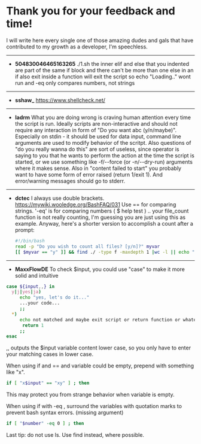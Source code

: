 # Thank you for your feedback and time!
I will write here every single one of those amazing dudes and gals that have contributed to my growth as a developer, I'm speechless. 

---
- **504830046465163265**
  ./1.sh the inner elif and else that you indented are part of the same if block and there can't be more than one else in an if
  also exit inside a function will exit the script so echo "Loading.."  wont run and -eq only compares numbers, not strings

---
- **sshaw_**
  https://www.shellcheck.net/
  
---
- **ladrm** 
  What you are doing wrong is craving human attention every time the script is run.
  Ideally scripts are non-interactive and should not require any interaction in form of "Do you want abc (y/n/maybe)". Especially on stdin - it should be used for     data input, command line arguments are used to modify behavior of the scritpt.
  Also questions of "do you really wanna do this" are sort of useless, since operator is saying to you that he wants to perform the action at the time the script is 
  started, or we use something like -f/--force (or -n/--dry-run) arguments where it makes sense.
  Also in "content failed to start" you probably want to have some form of error raised (return 1/exit 1). And error/warning messages should go to stderr.

---
- **dctec**
  I always use double brackets. https://mywiki.wooledge.org/BashFAQ/031
  Use == for comparing strings. '-eq' is for comparing numbers ( $ help test )
  .. your file_count function is not really counting, I'm guessing you are just using this as example. Anyway, here's a shorter version to accomplish a count after   a prompt:
  
  ```bash
  #!/bin/bash
  read -p "Do you wish to count all files? [y/n]?" myvar
  [[ $myvar == "y" ]] && find ./ -type f -maxdepth 1 |wc -l || echo "content failed to start\!"
  ```

---  
- **MaxxFlowDE** 
    To check $input, you could use "case" to make it more solid and intuitive
```bash
case ${input,,} in
  y|j|yes|ja) 
     echo "yes, let's do it..."
     ...your code... 
     ;;
  *) 
     echo not matched and maybe exit script or return function or whatever 
      return 1
     ;;
esac
```
,, outputs the $input variable content lower case, so you only have to enter your matching cases in lower case.

When using if and == and variable could be empty, prepend with something like "x".
```bash
if [ "x$input" == "xy" ] ; then
```
This may protect you from strange behavior when variable is empty.

When using if with -eq , surround the variables with quotation marks to prevent bash syntax errors. (missing argument)
```bash
if [ "$number" -eq 0 ] ; then
```
Last tip: do not use ls. Use find instead, where possible.
